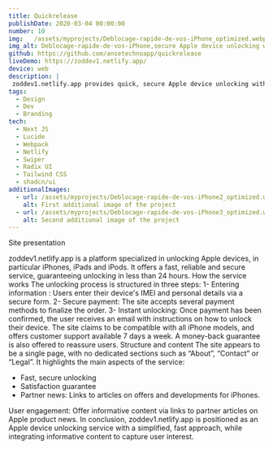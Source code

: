 ```yaml
---
title: Quickrelease
publishDate: 2020-03-04 00:00:00
number: 10
img:   /assets/myprojects/Deblocage-rapide-de-vos-iPhone_optimized.webp
img_alt: Deblocage-rapide-de-vos-iPhone,secure Apple device unlocking with 24-hour service.
github: https://github.com/ansetechnoapp/quickrelease
liveDemo: https://zoddev1.netlify.app/
device: web
description: |
 zoddev1.netlify.app provides quick, secure Apple device unlocking with 24-hour service, 7-day support, and money-back guarantee.
tags:
  - Design
  - Dev
  - Branding
tech:
  - Next JS
  - Lucide
  - Webpack
  - Netlify
  - Swiper
  - Radix UI
  - Tailwind CSS
  - shadcn/ui
additionalImages:
  - url: /assets/myprojects/Deblocage-rapide-de-vos-iPhone2_optimized.webp
    alt: First additional image of the project
  - url: /assets/myprojects/Deblocage-rapide-de-vos-iPhone3_optimized.webp
    alt: Second additional image of the project
---
```


Site presentation

zoddev1.netlify.app is a platform specialized in unlocking Apple devices, in particular iPhones, iPads and iPods. It offers a fast, reliable and secure service, guaranteeing unlocking in less than 24 hours.
How the service works
The unlocking process is structured in three steps:
1- Entering information : Users enter their device's IMEI and personal details via a secure form.
2- Secure payment: The site accepts several payment methods to finalize the order.
3- Instant unlocking: Once payment has been confirmed, the user receives an email with instructions on how to unlock their device.
The site claims to be compatible with all iPhone models, and offers customer support available 7 days a week. A money-back guarantee is also offered to reassure users.
Structure and content
The site appears to be a single page, with no dedicated sections such as “About”, “Contact” or “Legal”. It highlights the main aspects of the service:
- Fast, secure unlocking
- Satisfaction guarantee
- Partner news: Links to articles on offers and developments for iPhones.

User engagement: Offer informative content via links to partner articles on Apple product news.
In conclusion, zoddev1.netlify.app is positioned as an Apple device unlocking service with a simplified, fast approach, while integrating informative content to capture user interest.